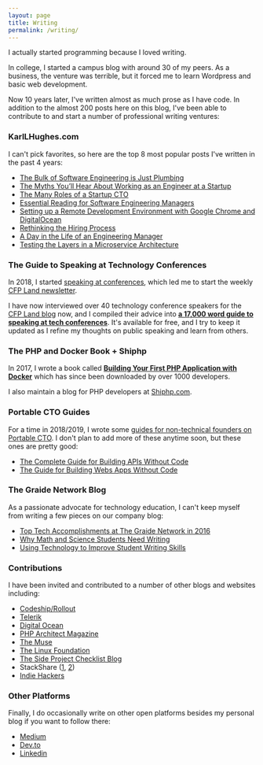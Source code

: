 ```yaml
---
layout: page
title: Writing
permalink: /writing/
---
```


I actually started programming because I loved writing.

In college, I started a campus blog with around 30 of my peers. As a business, the venture was terrible, but 
it forced me to learn Wordpress and basic web development.

Now 10 years later, I've written almost as much prose as I have code. In addition to the almost 200 posts
here on this blog, I've been able to contribute to and start a number of professional writing ventures:

### KarlLHughes.com
I can't pick favorites, so here are the top 8 most popular posts I've written in the past 4 years:

- [The Bulk of Software Engineering is Just Plumbing](https://www.karllhughes.com/posts/plumbing)
- [The Myths You’ll Hear About Working as an Engineer at a Startup](https://www.karllhughes.com/posts/myths-working-engineer-startup)
- [The Many Roles of a Startup CTO](https://www.karllhughes.com/posts/roles-of-startup-cto)
- [Essential Reading for Software Engineering Managers](https://www.karllhughes.com/posts/reading-for-engineering-managers)
- [Setting up a Remote Development Environment with Google Chrome and DigitalOcean](https://www.karllhughes.com/posts/remote-development-environment)
- [Rethinking the Hiring Process](https://www.karllhughes.com/posts/rethinking-hiring)
- [A Day in the Life of an Engineering Manager](https://www.karllhughes.com/posts/engineering-manager)
- [Testing the Layers in a Microservice Architecture](https://www.karllhughes.com/posts/testing-layers)

### The Guide to Speaking at Technology Conferences

In 2018, I started [speaking at conferences](/speaking/), which led me to start the weekly [CFP Land newsletter](https://www.cfpland.com).

I have now interviewed over 40 technology conference speakers for the [CFP Land blog](https://www.cfpland.com/blog/) now, and I compiled their advice into
**[a 17,000 word guide to speaking at tech conferences](https://www.cfpland.com/guides/speaking/)**. It's available for free, and I try to keep it updated
as I refine my thoughts on public speaking and learn from others.

### The PHP and Docker Book + Shiphp
In 2017, I wrote a book called **[Building Your First PHP Application with Docker](https://leanpub.com/first-php-docker-application)** which has since been downloaded by over 1000 developers.

I also maintain a blog for PHP developers at [Shiphp.com](https://www.shiphp.com/).

### Portable CTO Guides
For a time in 2018/2019, I wrote some [guides for non-technical founders on Portable CTO](https://www.portablecto.com/).
I don't plan to add more of these anytime soon, but these ones are pretty good:

- [The Complete Guide for Building APIs Without Code](https://www.portablecto.com/guides/api-development)
- [The Guide for Building Webs Apps Without Code](https://www.portablecto.com/guides/web-applications)

### The Graide Network Blog
As a passionate advocate for technology education, I can't keep myself from writing a few pieces on our company blog:

- [Top Tech Accomplishments at The Graide Network in 2016](https://www.thegraidenetwork.com/blog-all/2017/1/16/tech-accomplishments)
- [Why Math and Science Students Need Writing](https://www.thegraidenetwork.com/blog-all/2017/10/3/why-math-and-science-students-need-writing)
- [Using Technology to Improve Student Writing Skills](https://www.thegraidenetwork.com/blog-all/using-technology-to-improve-student-writing-skills)

### Contributions
I have been invited and contributed to a number of other blogs and websites including:

- [Codeship/Rollout](https://rollout.io/blog/author/karlhughes/)
- [Telerik](https://www.telerik.com/blogs/author/karl-hughes)
- [Digital Ocean](https://www.digitalocean.com/community/users/khughes)
- [PHP Architect Magazine](https://www.karllhughes.com/posts/php-arch-highlights)
- [The Muse](https://www.themuse.com/author/karl-l-hughes)
- [The Linux Foundation](https://www.linuxfoundation.org/author/khughes/)
- [The Side Project Checklist Blog](https://www.sideprojectchecklist.com/blog/)
- StackShare ([1](https://stackshare.io/stackups/bitbucket-vs-github-vs-gitlab), [2](https://stackshare.io/stackups/docker-vs-vagrant-cloud))
- [Indie Hackers](https://www.indiehackers.com/article/building-a-customer-development-funnel-ca25dbc2d6)

### Other Platforms
Finally, I do occasionally write on other open platforms besides my personal blog if you want to follow there:

- [Medium](https://medium.com/@karllhughes)
- [Dev.to](https://dev.to/karllhughes)
- [Linkedin](https://www.linkedin.com/in/karllhughes/detail/recent-activity/posts/)

